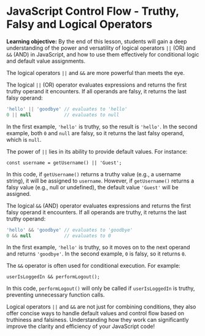 # JavaScript Control Flow - Truthy, Falsy and Logical Operators

**Learning objective:** By the end of this lesson, students will gain a deep understanding of the power and versatility of logical operators `||` (OR) and `&&` (AND) in JavaScript, and how to use them effectively for conditional logic and default value assignments.

The logical operators `||` and `&&` are more powerful than meets the eye.

The logical `||` (OR) operator evaluates expressions and returns the first truthy operand it encounters. If all operands are falsy, it returns the last falsy operand:

```javascript
'hello' || 'goodbye' // evaluates to 'hello'
0 || null            // evaluates to null
```

In the first example, `'hello'` is truthy, so the result is `'hello'`. In the second example, both `0` and `null` are falsy, so it returns the last falsy operand, which is `null`.

The power of `||` lies in its ability to provide default values. For instance:

```JS
const username = getUsername() || 'Guest';

```

In this code, if `getUsername()` returns a truthy value (e.g., a username string), it will be assigned to `username`. However, if `getUsername()` returns a falsy value (e.g., null or undefined), the default value `'Guest'` will be assigned.



The logical `&&` (AND) operator evaluates expressions and returns the first falsy operand it encounters. If all operands are truthy, it returns the last truthy operand:

```javascript
'hello' && 'goodbye' // evaluates to 'goodbye'
0 && null            // evaluates to 0
```

In the first example, `'hello'` is truthy, so it moves on to the next operand and returns `'goodbye'`. In the second example, `0` is falsy, so it returns `0`.

The `&&` operator is often used for conditional execution. For example:


```JS
userIsLoggedIn && performLogout();
```

In this code, `performLogout()` will only be called if `userIsLoggedIn` is truthy, preventing unnecessary function calls.


Logical operators `||` and `&&` are not just for combining conditions, they also offer concise ways to handle default values and control flow based on truthiness and falsiness. Understanding how they work can significantly improve the clarity and efficiency of your JavaScript code!